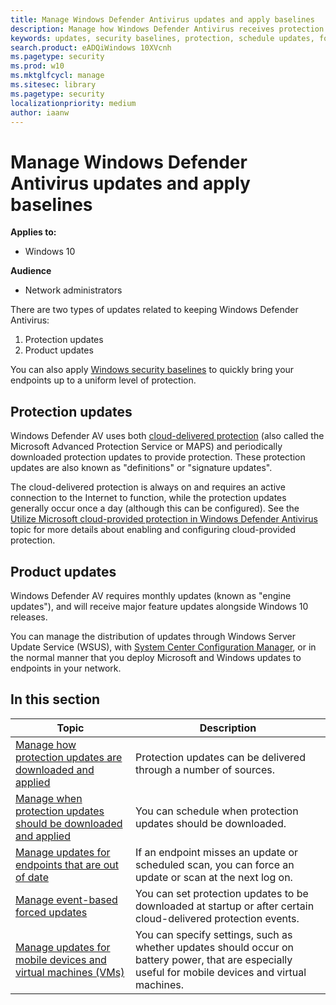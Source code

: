 ```yaml
---
title: Manage Windows Defender Antivirus updates and apply baselines
description: Manage how Windows Defender Antivirus receives protection and product updates.
keywords: updates, security baselines, protection, schedule updates, force updates, mobile updates, wsus
search.product: eADQiWindows 10XVcnh
ms.pagetype: security
ms.prod: w10
ms.mktglfcycl: manage
ms.sitesec: library
ms.pagetype: security
localizationpriority: medium
author: iaanw
---
```


# Manage Windows Defender Antivirus updates and apply baselines


**Applies to:**

- Windows 10

**Audience**

- Network administrators

There are two types of updates related to keeping Windows Defender Antivirus:
1. Protection updates
2. Product updates

You can also apply [Windows security baselines](https://technet.microsoft.com/en-us/itpro/windows/keep-secure/windows-security-baselines) to quickly bring your endpoints up to a uniform level of protection.

## Protection updates

Windows Defender AV uses both [cloud-delivered protection](utilize-microsoft-cloud-protection-windows-defender-antivirus.md) (also called the Microsoft Advanced Protection Service or MAPS) and periodically downloaded protection updates to provide protection. These protection updates are also known as "definitions" or "signature updates".

The cloud-delivered protection is always on and requires an active connection to the Internet to function, while the protection updates generally occur once a day (although this can be configured). See the [Utilize Microsoft cloud-provided protection in Windows Defender Antivirus](utilize-microsoft-cloud-protection-windows-defender-antivirus.md) topic for more details about enabling and configuring cloud-provided protection. 


## Product updates

Windows Defender AV requires monthly updates (known as "engine updates"), and will receive major feature updates alongside Windows 10 releases.

You can manage the distribution of updates through Windows Server Update Service (WSUS), with [System Center Configuration Manager](https://docs.microsoft.com/en-us/sccm/sum/understand/software-updates-introduction), or in the normal manner that you deploy Microsoft and Windows updates to endpoints in your network.

## In this section

Topic | Description 
---|---
[Manage how protection updates are downloaded and applied](manage-protection-updates-windows-defender-antivirus.md) | Protection updates can be delivered through a number of sources.
[Manage when protection updates should be downloaded and applied](manage-protection-update-schedule-windows-defender-antivirus.md) | You can schedule when protection updates should be downloaded.
[Manage updates for endpoints that are out of date](manage-outdated-endpoints-windows-defender-antivirus.md) | If an endpoint misses an update or scheduled scan, you can force an update or scan at the next log on.
[Manage event-based forced updates](manage-event-based-updates-windows-defender-antivirus.md) | You can set protection updates to be downloaded at startup or after certain cloud-delivered protection events.
[Manage updates for mobile devices and virtual machines (VMs)](manage-updates-mobile-devices-vms-windows-defender-antivirus.md)| You can specify settings, such as whether updates should occur on battery power, that are especially useful for mobile devices and virtual machines.
